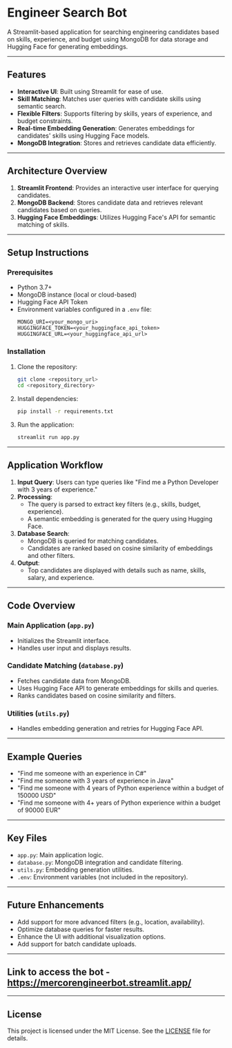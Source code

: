 # Engineer Search Bot

A Streamlit-based application for searching engineering candidates based on skills, experience, and budget using MongoDB for data storage and Hugging Face for generating embeddings.

---

## Features
- **Interactive UI**: Built using Streamlit for ease of use.
- **Skill Matching**: Matches user queries with candidate skills using semantic search.
- **Flexible Filters**: Supports filtering by skills, years of experience, and budget constraints.
- **Real-time Embedding Generation**: Generates embeddings for candidates' skills using Hugging Face models.
- **MongoDB Integration**: Stores and retrieves candidate data efficiently.

---

## Architecture Overview
1. **Streamlit Frontend**: Provides an interactive user interface for querying candidates.
2. **MongoDB Backend**: Stores candidate data and retrieves relevant candidates based on queries.
3. **Hugging Face Embeddings**: Utilizes Hugging Face's API for semantic matching of skills.

---

## Setup Instructions

### Prerequisites
- Python 3.7+
- MongoDB instance (local or cloud-based)
- Hugging Face API Token
- Environment variables configured in a `.env` file:
  ```env
  MONGO_URI=<your_mongo_uri>
  HUGGINGFACE_TOKEN=<your_huggingface_api_token>
  HUGGINGFACE_URL=<your_huggingface_api_url>
  ```

### Installation
1. Clone the repository:
   ```bash
   git clone <repository_url>
   cd <repository_directory>
   ```
2. Install dependencies:
   ```bash
   pip install -r requirements.txt
   ```
3. Run the application:
   ```bash
   streamlit run app.py
   ```

---

## Application Workflow

1. **Input Query**: Users can type queries like "Find me a Python Developer with 3 years of experience."
2. **Processing**: 
   - The query is parsed to extract key filters (e.g., skills, budget, experience).
   - A semantic embedding is generated for the query using Hugging Face.
3. **Database Search**:
   - MongoDB is queried for matching candidates.
   - Candidates are ranked based on cosine similarity of embeddings and other filters.
4. **Output**:
   - Top candidates are displayed with details such as name, skills, salary, and experience.

---

## Code Overview

### Main Application (`app.py`)
- Initializes the Streamlit interface.
- Handles user input and displays results.

### Candidate Matching (`database.py`)
- Fetches candidate data from MongoDB.
- Uses Hugging Face API to generate embeddings for skills and queries.
- Ranks candidates based on cosine similarity and filters.

### Utilities (`utils.py`)
- Handles embedding generation and retries for Hugging Face API.

---

## Example Queries
- "Find me someone with an experience in C#"
- "Find me someone with 3 years of experience in Java"
- "Find me someone with 4 years of Python experience within a budget of 150000 USD"
- "Find me someone with 4+ years of Python experience within a budget of 90000 EUR"

---

## Key Files
- `app.py`: Main application logic.
- `database.py`: MongoDB integration and candidate filtering.
- `utils.py`: Embedding generation utilities.
- `.env`: Environment variables (not included in the repository).

---

## Future Enhancements
- Add support for more advanced filters (e.g., location, availability).
- Optimize database queries for faster results.
- Enhance the UI with additional visualization options.
- Add support for batch candidate uploads.

---

## Link to access the bot - https://mercorengineerbot.streamlit.app/

---

## License
This project is licensed under the MIT License. See the [LICENSE](LICENSE) file for details.
